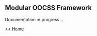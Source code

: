 ## Modular OOCSS Framework ##

Documentation in progress...


[<< Home](https://github.com/jabdul/appland/tree/master "Home")
